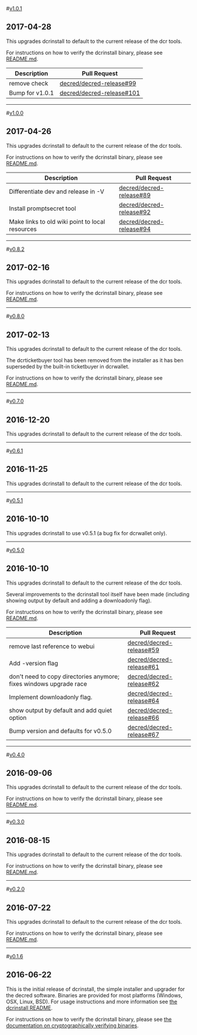 #[v1.0.1](https://github.com/decred/decred-release/releases/tag/v1.0.1)

## 2017-04-28

This upgrades dcrinstall to default to the current release of the dcr tools.

For instructions on how to verify the dcrinstall binary, please see
[README.md](./README.md#verifying-binaries).

| Description | Pull Request |
| --- | ---- |
| remove check | [decred/decred-release#99](https://github.com/decred/decred-release/pull/99) |
| Bump for v1.0.1 | [decred/decred-release#101](https://github.com/decred/decred-release/pull/101) |

---


#[v1.0.0](https://github.com/decred/decred-release/releases/tag/v1.0.0)

## 2017-04-26

This upgrades dcrinstall to default to the current release of the dcr tools.

For instructions on how to verify the dcrinstall binary, please see
[README.md](./README.md#verifying-binaries).

| Description | Pull Request |
| --- | ---- |
| Differentiate dev and release in -V | [decred/decred-release#89](https://github.com/decred/decred-release/pull/89) |
| Install promptsecret tool | [decred/decred-release#92](https://github.com/decred/decred-release/pull/92) |
| Make links to old wiki point to local resources | [decred/decred-release#94](https://github.com/decred/decred-release/pull/94) |

---

#[v0.8.2](https://github.com/decred/decred-release/releases/tag/v0.8.2)

## 2017-02-16

This upgrades dcrinstall to default to the current release of the dcr tools.

For instructions on how to verify the dcrinstall binary, please see
[README.md](./README.md#verifying-binaries).

---

#[v0.8.0](https://github.com/decred/decred-release/releases/tag/v0.8.0)

## 2017-02-13

This upgrades dcrinstall to default to the current release of the dcr
tools.

The dcrticketbuyer tool has been removed from the installer as it has ben superseded by the built-in ticketbuyer in dcrwallet.

For instructions on how to verify the dcrinstall binary, please see
[README.md](./README.md#verifying-binaries).

---

#[v0.7.0](https://github.com/decred/decred-release/releases/tag/v0.7.0)

## 2016-12-20

This upgrades dcrinstall to default to the current release of the dcr
tools.

---

#[v0.6.1](https://github.com/decred/decred-release/releases/tag/v0.6.1)

## 2016-11-25

This upgrades dcrinstall to default to the current release of the dcr
tools.

---

#[v0.5.1](https://github.com/decred/decred-release/releases/tag/v0.5.1)

## 2016-10-10

This upgrades dcrinstall to use v0.5.1 (a bug fix for dcrwallet only).

---

#[v0.5.0](https://github.com/decred/decred-release/releases/tag/v0.5.0)

## 2016-10-10

This upgrades dcrinstall to default to the current release of the dcr
tools.

Several improvements to the dcrinstall tool itself have been made
(including showing output by default and adding a downloadonly flag).

For instructions on how to verify the dcrinstall binary, please see
[README.md](./README.md#verifying-binaries).

| Description | Pull Request |
| --- | ---- |
| remove last reference to webui | [decred/decred-release#59](https://github.com/decred/decred-release/pull/59) |
| Add -version flag | [decred/decred-release#61](https://github.com/decred/decred-release/pull/61) |
| don't need to copy directories anymore; fixes windows upgrade race | [decred/decred-release#62](https://github.com/decred/decred-release/pull/62) |
| Implement downloadonly flag. | [decred/decred-release#64](https://github.com/decred/decred-release/pull/64) |
| show output by default and add quiet option | [decred/decred-release#66](https://github.com/decred/decred-release/pull/66) |
| Bump version and defaults for v0.5.0 | [decred/decred-release#67](https://github.com/decred/decred-release/pull/67) |

---

#[v0.4.0](https://github.com/decred/decred-release/releases/tag/v0.4.0)

## 2016-09-06

This upgrades dcrinstall to default to the current release of the dcr
tools.

For instructions on how to verify the dcrinstall binary, please see
[README.md](./README.md#verifying-binaries).

---

#[v0.3.0](https://github.com/decred/decred-release/releases/tag/v0.3.0)

## 2016-08-15

This upgrades dcrinstall to default to the current release of the dcr
tools.

For instructions on how to verify the dcrinstall binary, please see
[README.md](./README.md#verifying-binaries).

---

#[v0.2.0](https://github.com/decred/decred-release/releases/tag/v0.2.0)

## 2016-07-22

This upgrades dcrinstall to default to the current release of the dcr
tools.

For instructions on how to verify the dcrinstall binary, please see
[README.md](./README.md#verifying-binaries).

---

#[v0.1.6](https://github.com/decred/decred-release/releases/tag/v0.1.6)

## 2016-06-22

This is the initial release of dcrinstall, the simple installer and upgrader for the decred software. Binaries are provided for most platforms (Windows, OSX, Linux, BSD).  For usage instructions and more information see [the dcrinstall README](https://github.com/decred/decred-release/blob/master/cmd/dcrinstall/README.md).

For instructions on how to verify the dcrinstall binary, please see [the documentation on cryptographically verifying binaries](./README.md#verifying-binaries).

